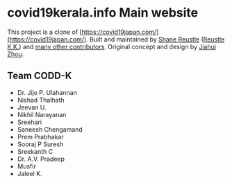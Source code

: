 # covid19kerala.info Main website

This project is a clone of [https://covid19japan.com/](https://covid19japan.com/). Built and maintained by [Shane Reustle](https://twitter.com/reustle) ([Reustle K.K.](https://reustle.co)) and [many other contributors](https://github.com/reustle/covid19japan/graphs/contributors). Original concept and design by [Jiahui Zhou](https://jiahuizhou.design/).


Team CODD-K
----
 * Dr. Jijo P. Ulahannan
 * Nishad Thalhath
 * Jeevan U.
 * Nikhil Narayanan
 * Sreehari
 * Saneesh Chengamand
 * Prem Prabhakar
 * Sooraj P Suresh
 * Sreekanth C
 * Dr. A.V. Pradeep
 * Musfir
 * Jaleel K.
